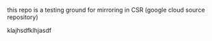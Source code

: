 this repo is a testing ground for mirroring in CSR (google cloud source repository)

klajhsdfklhjasdf

